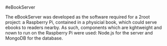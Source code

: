 #eBookServer

The eBookServer was developed as the software required for a 2root project: a Raspberry Pi, contained in a physicial book, which could serve ebooks to readers nearby. As such, components which are kghtweight and nown to run on the Raspberry Pi were used: Node.js for the server and MongoDB for the database.
